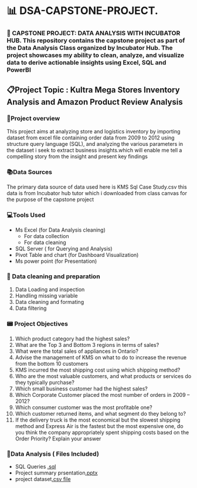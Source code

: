 # 📊   DSA-CAPSTONE-PROJECT.
### 📂 CAPSTONE PROJECT: DATA ANALYSIS WITH INCUBATOR HUB. This repository contains the capstone project as part of the Data Analysis Class organized by Incubator Hub. The project showcases my ability to clean, analyze, and visualize data to derive actionable insights using Excel, SQL and PowerBI

## 📋Project Topic :  Kultra Mega Stores Inventory Analysis and Amazon Product Review Analysis

### 📔Project overview
This project aims at analyzing store and logistics inventory by importing dataset from excel file containing order data from 2009 to 2012 using structure query language (SQL), and analyzing the various parameters in the dataset i seek to extract business insights.which will enable me  tell a compelling story from the insight and present key findings 

### 📚Data Sources
The primary data source of data used here is KMS Sql Case Study.csv this data is from Incubator hub tutor which i downloaded from class canvas for the purpose of the capstone project

### 💻Tools Used
- Ms Excel (for Data Analysis cleaning)
    - For data collection
    - For data cleaning
- SQL Server ( for Querying and Analysis)
- Pivot Table and chart (for Dashboard Visualization) 
- Ms power point (for Presentation)

### 📌 Data cleaning and preparation
1. Data Loading and inspection
2. Handling missing variable
3. Data cleaning and formating
4. Data filtering

### 📟 Project Objectives
1. Which product category had the highest sales? 
2. What are the Top 3 and Bottom 3 regions in terms of sales? 
3. What were the total sales of appliances in Ontario? 
4. Advise the management of KMS on what to do to increase the revenue from the bottom 
10 customers 
5. KMS incurred the most shipping cost using which shipping method?
6. Who are the most valuable customers, and what products or services do they typically 
purchase? 
7. Which small business customer had the highest sales? 
8. Which Corporate Customer placed the most number of orders in 2009 – 2012? 
9. Which consumer customer was the most profitable one? 
10. Which customer returned items, and what segment do they belong to? 
11. If the delivery truck is the most economical but the slowest shipping method and 
Express Air is the fastest but the most expensive one, do you think the company 
appropriately spent shipping costs based on the Order Priority? Explain your answer

### 📂Data Analysis ( Files Included)
  - SQL Queries [.sql](https://drive.google.com/file/d/1kXkoziulCZYMmkZHG1JhRAen737SdZVX/view)
  -  Project summary prsentation[.pptx](https://us.docworkspace.com/d/sIB6divU-3ozrwgY)
  -  project dataset[.csv file](https://us.docworkspace.com/d/sIGadivU-io7rwgY)




   

